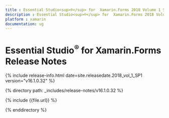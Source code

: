 ```yaml
---
title : Essential Studio<sup>®</sup> for  Xamarin.Forms 2018 Volume 1 Service Pack 1 Release Notes
description : Essential Studio<sup>®</sup> for  Xamarin.Forms 2018 Volume 1 Service Pack 1 Release Notes
platform : xamarin
documentation: ug
---
```


# Essential Studio<sup>®</sup> for  Xamarin.Forms Release Notes

{% include release-info.html date=site.releasedate.2018_vol_1_SP1  version="v16.1.0.32" %} 

{% directory path: _includes/release-notes/v16.1.0.32 %}

{% include {{file.url}} %}

{% enddirectory %}